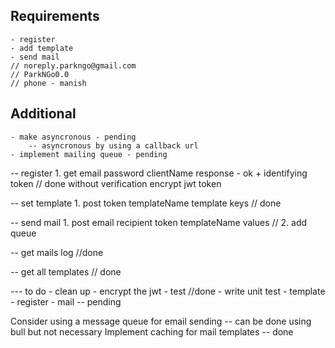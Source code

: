 ## Requirements
    - register
    - add template
    - send mail
    // noreply.parkngo@gmail.com
    // ParkNGo0.0
    // phone - manish
## Additional
	- make asyncronous - pending
        -- asyncronous by using a callback url
	- implement mailing queue - pending

-- register
    1. get
        email password clientName
        response - ok + identifying token
    // done without verification encrypt jwt token

-- set template
    1. post
    token templateName template keys
    // done

-- send mail
    1. post 
        email recipient token templateName values
    // 2. add queue 

-- get mails log
    //done

-- get all templates
    // done


--- to do 
    - clean up 
    - encrypt the jwt
    - test 
	//done 
    - write unit test
        - template
        - register
        - mail
		-- pending

Consider using a message queue for email sending
    -- can be done using bull but not necessary
Implement caching for mail templates
    -- done